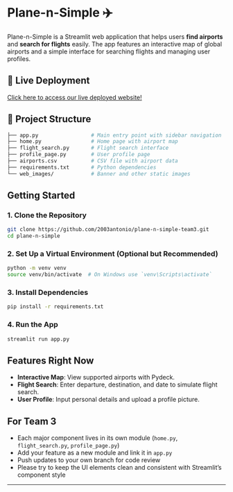 # Plane-n-Simple ✈️

Plane-n-Simple is a Streamlit web application that helps users **find airports** and **search for flights** easily. The app features an interactive map of global airports and a simple interface for searching flights and managing user profiles.

## 🚀 Live Deployment

[Click here to access our live deployed website!](https://plane-n-simple-team3-software-engineering.streamlit.app/)

## 📁 Project Structure

```bash
├── app.py                 # Main entry point with sidebar navigation
├── home.py                # Home page with airport map
├── flight_search.py       # Flight search interface
├── profile_page.py        # User profile page
├── airports.csv           # CSV file with airport data
├── requirements.txt       # Python dependencies
└── web_images/            # Banner and other static images
```

## Getting Started

### 1. Clone the Repository

```bash
git clone https://github.com/2003antonio/plane-n-simple-team3.git
cd plane-n-simple
```

### 2. Set Up a Virtual Environment (Optional but Recommended)

```bash
python -m venv venv
source venv/bin/activate  # On Windows use `venv\Scripts\activate`
```

### 3. Install Dependencies

```bash
pip install -r requirements.txt
```

### 4. Run the App

```bash
streamlit run app.py
```

## Features Right Now

- **Interactive Map**: View supported airports with Pydeck.
- **Flight Search**: Enter departure, destination, and date to simulate flight search.
- **User Profile**: Input personal details and upload a profile picture.

## For Team 3

- Each major component lives in its own module (`home.py`, `flight_search.py`, `profile_page.py`)
- Add your feature as a new module and link it in `app.py`
- Push updates to your own branch for code review
- Please try to keep the UI elements clean and consistent with Streamlit’s component style

---
